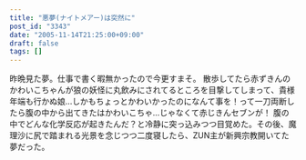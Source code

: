 ```yaml
---
title: "悪夢(ナイトメアー)は突然に"
post_id: "3343"
date: "2005-11-14T21:25:00+09:00"
draft: false
tags: []
---
```



昨晩見た夢。仕事で書く暇無かったので今更すまそ。 散歩してたら赤ずきんのかわいこちゃんが狼の妖怪に丸飲みにされてるところを目撃してしまって、貴様年端も行かぬ娘…しかもちょっとかわいかったのになんて事を！って一刀両断したら腹の中から出てきたはかわいこちゃ…じゃなくて赤じきんセブンが！  腹の中でどんな化学反応が起きたんだ？と冷静に突っ込みつつ目覚めた。その後、魔理沙に尻で踏まれる光景を念じつつ二度寝したら、ZUN主が新興宗教開いてた夢だった。

